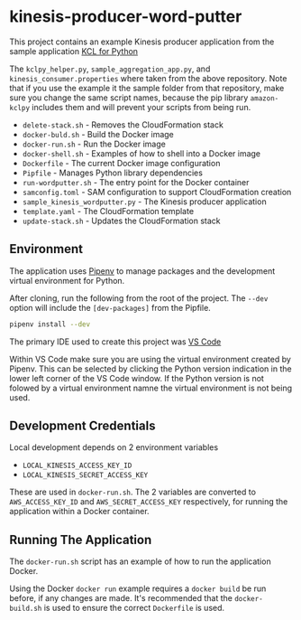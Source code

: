 # kinesis-producer-word-putter

This project contains an example Kinesis producer application from the sample application [KCL for Python](https://github.com/awslabs/amazon-kinesis-client-python) 

The `kclpy_helper.py`, `sample_aggregation_app.py`, and `kinesis_consumer.properties` where taken from the above repository. Note that if you use the example it the sample folder from that repository, make sure you change the same script names, because the pip library `amazon-kclpy` includes them and will prevent your scripts from being run.

- `delete-stack.sh` - Removes the CloudFormation stack
- `docker-buld.sh` - Build the Docker image
- `docker-run.sh` - Run the Docker image 
- `docker-shell.sh` - Examples of how to shell into a Docker image
- `Dockerfile` - The current Docker image configuration
- `Pipfile` - Manages Python library dependencies
- `run-wordputter.sh` - The entry point for the Docker container
- `samconfig.toml` - SAM configuration to support CloudFormation creation
- `sample_kinesis_wordputter.py` - The Kinesis producer application
- `template.yaml` - The CloudFormation template
- `update-stack.sh` - Updates the CloudFormation stack

## Environment

The application uses [Pipenv](https://github.com/pypa/pipenv) to manage packages and the development virtual environment for Python.

After cloning, run the following from the root of the project. The `--dev` option will include the `[dev-packages]` from the Pipfile.

```bash
pipenv install --dev
```

The primary IDE used to create this project was [VS Code](https://docs.aws.amazon.com/toolkit-for-vscode/latest/userguide/welcome.html)

Within VS Code make sure you are using the virtual environment created by Pipenv. This can be selected by clicking the Python version indication in the lower left corner of the VS Code window. If the Python version is not folowed by a virtual environment namne the virtual environment is not being used. 

## Development Credentials

Local development depends on 2 environment variables
- `LOCAL_KINESIS_ACCESS_KEY_ID`
- `LOCAL_KINESIS_SECRET_ACCESS_KEY`

These are used in `docker-run.sh`. The 2 variables are converted to `AWS_ACCESS_KEY_ID` and `AWS_SECRET_ACCESS_KEY` respectively, for running the application within a Docker container. 

## Running The Application

The `docker-run.sh` script has an example of how to run the application Docker. 

Using the Docker `docker run` example requires a `docker build` be run before, if any changes are made. It's recommended that the `docker-build.sh` is used to ensure the correct `Dockerfile` is used. 

